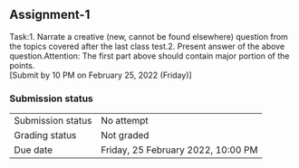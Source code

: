 <h2>Assignment-1</h2>Task:1. Narrate a creative (new, cannot be found elsewhere) question from the topics covered after the last class test.2. Present answer of the above question.Attention: The first part above should contain major portion of the points.<br />[Submit by 10 PM on February 25, 2022 (Friday)]

<h3>Submission status</h3><table>
<tbody><tr>
<td>Submission status</td>
<td>No attempt</td>
</tr>
<tr>
<td>Grading status</td>
<td>Not graded</td>
</tr>
<tr>
<td>Due date</td>
<td>Friday, 25 February 2022, 10:00 PM</td>
</tr>

</tbody>
</table>



